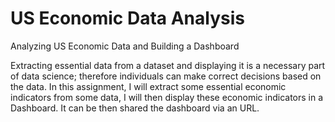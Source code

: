 # US Economic Data Analysis
Analyzing US Economic Data and Building a Dashboard


Extracting essential data from a dataset and displaying it is a necessary part of data science; therefore individuals can make correct decisions based on the data. In this assignment, I will extract some essential economic indicators from some data, I will then display these economic indicators in a Dashboard. It can be then shared the dashboard via an URL.

